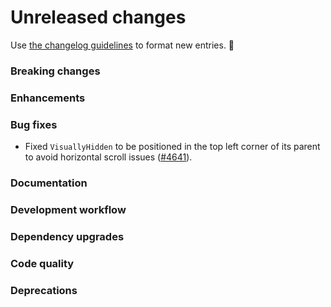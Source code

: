 # Unreleased changes

Use [the changelog guidelines](/documentation/Versioning%20and%20changelog.md) to format new entries. 💜

### Breaking changes

### Enhancements

### Bug fixes

- Fixed `VisuallyHidden` to be positioned in the top left corner of its parent to avoid horizontal scroll issues ([#4641](https://github.com/Shopify/polaris-react/pull/4641)).

### Documentation

### Development workflow

### Dependency upgrades

### Code quality

### Deprecations
